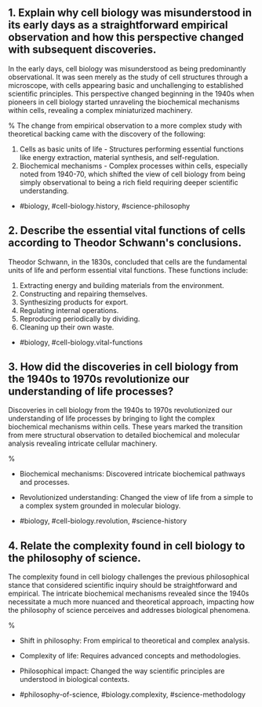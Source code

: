 ## 1. Explain why cell biology was misunderstood in its early days as a straightforward empirical observation and how this perspective changed with subsequent discoveries.

In the early days, cell biology was misunderstood as being predominantly observational. It was seen merely as the study of cell structures through a microscope, with cells appearing basic and unchallenging to established scientific principles. This perspective changed beginning in the 1940s when pioneers in cell biology started unraveling the biochemical mechanisms within cells, revealing a complex miniaturized machinery.

%
The change from empirical observation to a more complex study with theoretical backing came with the discovery of the following:

1. Cells as basic units of life - Structures performing essential functions like energy extraction, material synthesis, and self-regulation.
2. Biochemical mechanisms - Complex processes within cells, especially noted from 1940-70, which shifted the view of cell biology from being simply observational to being a rich field requiring deeper scientific understanding.

- #biology, #cell-biology.history, #science-philosophy

## 2. Describe the essential vital functions of cells according to Theodor Schwann's conclusions.

Theodor Schwann, in the 1830s, concluded that cells are the fundamental units of life and perform essential vital functions. These functions include:

1. Extracting energy and building materials from the environment.
2. Constructing and repairing themselves.
3. Synthesizing products for export.
4. Regulating internal operations.
5. Reproducing periodically by dividing.
6. Cleaning up their own waste.

- #biology, #cell-biology.vital-functions

## 3. How did the discoveries in cell biology from the 1940s to 1970s revolutionize our understanding of life processes?

Discoveries in cell biology from the 1940s to 1970s revolutionized our understanding of life processes by bringing to light the complex biochemical mechanisms within cells. These years marked the transition from mere structural observation to detailed biochemical and molecular analysis revealing intricate cellular machinery.

%
- Biochemical mechanisms: Discovered intricate biochemical pathways and processes.
- Revolutionized understanding: Changed the view of life from a simple to a complex system grounded in molecular biology.

- #biology, #cell-biology.revolution, #science-history

## 4. Relate the complexity found in cell biology to the philosophy of science.

The complexity found in cell biology challenges the previous philosophical stance that considered scientific inquiry should be straightforward and empirical. The intricate biochemical mechanisms revealed since the 1940s necessitate a much more nuanced and theoretical approach, impacting how the philosophy of science perceives and addresses biological phenomena.

%
- Shift in philosophy: From empirical to theoretical and complex analysis.
- Complexity of life: Requires advanced concepts and methodologies.
- Philosophical impact: Changed the way scientific principles are understood in biological contexts.

- #philosophy-of-science, #biology.complexity, #science-methodology